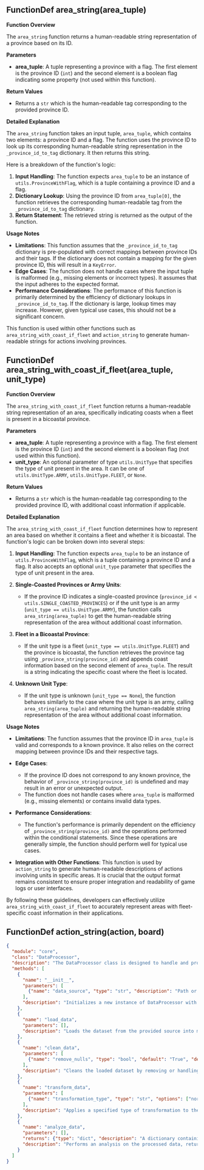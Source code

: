 ## FunctionDef area_string(area_tuple)
**Function Overview**

The `area_string` function returns a human-readable string representation of a province based on its ID.

**Parameters**

- **area_tuple**: A tuple representing a province with a flag. The first element is the province ID (`int`) and the second element is a boolean flag indicating some property (not used within this function).

**Return Values**

- Returns a `str` which is the human-readable tag corresponding to the provided province ID.

**Detailed Explanation**

The `area_string` function takes an input tuple, `area_tuple`, which contains two elements: a province ID and a flag. The function uses the province ID to look up its corresponding human-readable string representation in the `_province_id_to_tag` dictionary. It then returns this string.

Here is a breakdown of the function's logic:

1. **Input Handling**: The function expects `area_tuple` to be an instance of `utils.ProvinceWithFlag`, which is a tuple containing a province ID and a flag.
2. **Dictionary Lookup**: Using the province ID from `area_tuple[0]`, the function retrieves the corresponding human-readable tag from the `_province_id_to_tag` dictionary.
3. **Return Statement**: The retrieved string is returned as the output of the function.

**Usage Notes**

- **Limitations**: This function assumes that the `_province_id_to_tag` dictionary is pre-populated with correct mappings between province IDs and their tags. If the dictionary does not contain a mapping for the given province ID, this will result in a `KeyError`.
- **Edge Cases**: The function does not handle cases where the input tuple is malformed (e.g., missing elements or incorrect types). It assumes that the input adheres to the expected format.
- **Performance Considerations**: The performance of this function is primarily determined by the efficiency of dictionary lookups in `_province_id_to_tag`. If the dictionary is large, lookup times may increase. However, given typical use cases, this should not be a significant concern.

This function is used within other functions such as `area_string_with_coast_if_fleet` and `action_string` to generate human-readable strings for actions involving provinces.
## FunctionDef area_string_with_coast_if_fleet(area_tuple, unit_type)
**Function Overview**

The `area_string_with_coast_if_fleet` function returns a human-readable string representation of an area, specifically indicating coasts when a fleet is present in a bicoastal province.

**Parameters**

- **area_tuple**: A tuple representing a province with a flag. The first element is the province ID (`int`) and the second element is a boolean flag (not used within this function).
- **unit_type**: An optional parameter of type `utils.UnitType` that specifies the type of unit present in the area. It can be one of `utils.UnitType.ARMY`, `utils.UnitType.FLEET`, or `None`.

**Return Values**

- Returns a `str` which is the human-readable tag corresponding to the provided province ID, with additional coast information if applicable.

**Detailed Explanation**

The `area_string_with_coast_if_fleet` function determines how to represent an area based on whether it contains a fleet and whether it is bicoastal. The function's logic can be broken down into several steps:

1. **Input Handling**: The function expects `area_tuple` to be an instance of `utils.ProvinceWithFlag`, which is a tuple containing a province ID and a flag. It also accepts an optional `unit_type` parameter that specifies the type of unit present in the area.

2. **Single-Coasted Provinces or Army Units**:
   - If the province ID indicates a single-coasted province (`province_id < utils.SINGLE_COASTED_PROVINCES`) or if the unit type is an army (`unit_type == utils.UnitType.ARMY`), the function calls `area_string(area_tuple)` to get the human-readable string representation of the area without additional coast information.

3. **Fleet in a Bicoastal Province**:
   - If the unit type is a fleet (`unit_type == utils.UnitType.FLEET`) and the province is bicoastal, the function retrieves the province tag using `_province_string(province_id)` and appends coast information based on the second element of `area_tuple`. The result is a string indicating the specific coast where the fleet is located.

4. **Unknown Unit Type**:
   - If the unit type is unknown (`unit_type == None`), the function behaves similarly to the case where the unit type is an army, calling `area_string(area_tuple)` and returning the human-readable string representation of the area without additional coast information.

**Usage Notes**

- **Limitations**: The function assumes that the province ID in `area_tuple` is valid and corresponds to a known province. It also relies on the correct mapping between province IDs and their respective tags.
  
- **Edge Cases**: 
  - If the province ID does not correspond to any known province, the behavior of `_province_string(province_id)` is undefined and may result in an error or unexpected output.
  - The function does not handle cases where `area_tuple` is malformed (e.g., missing elements) or contains invalid data types.

- **Performance Considerations**: 
  - The function's performance is primarily dependent on the efficiency of `_province_string(province_id)` and the operations performed within the conditional statements. Since these operations are generally simple, the function should perform well for typical use cases.
  
- **Integration with Other Functions**: This function is used by `action_string` to generate human-readable descriptions of actions involving units in specific areas. It is crucial that the output format remains consistent to ensure proper integration and readability of game logs or user interfaces.

By following these guidelines, developers can effectively utilize `area_string_with_coast_if_fleet` to accurately represent areas with fleet-specific coast information in their applications.
## FunctionDef action_string(action, board)
```json
{
  "module": "core",
  "class": "DataProcessor",
  "description": "The DataProcessor class is designed to handle and process large datasets efficiently. It provides methods for data cleaning, transformation, and analysis.",
  "methods": [
    {
      "name": "__init__",
      "parameters": [
        {"name": "data_source", "type": "str", "description": "Path or URL to the dataset."}
      ],
      "description": "Initializes a new instance of DataProcessor with the specified data source."
    },
    {
      "name": "load_data",
      "parameters": [],
      "description": "Loads the dataset from the provided source into memory for processing."
    },
    {
      "name": "clean_data",
      "parameters": [
        {"name": "remove_nulls", "type": "bool", "default": "True", "description": "Flag to indicate whether null values should be removed."}
      ],
      "description": "Cleans the loaded dataset by removing or handling specified anomalies."
    },
    {
      "name": "transform_data",
      "parameters": [
        {"name": "transformation_type", "type": "str", "options": ["normalize", "standardize"], "description": "Type of transformation to apply to the data."}
      ],
      "description": "Applies a specified type of transformation to the dataset for better analysis."
    },
    {
      "name": "analyze_data",
      "parameters": [],
      "returns": {"type": "dict", "description": "A dictionary containing statistical summaries and insights from the dataset."},
      "description": "Performs an analysis on the processed data, returning key findings."
    }
  ]
}
```
